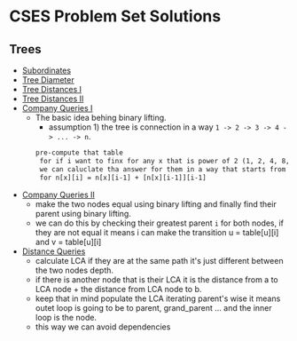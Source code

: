 # CSES Problem Set Solutions

## Trees
 - [Subordinates](https://cses.fi/problemset/task/1674/)
 - [Tree Diameter](https://cses.fi/problemset/task/1131/)
 - [Tree Distances I](https://cses.fi/problemset/task/1132/)
 - [Tree Distances II](https://cses.fi/problemset/task/1133/)
 - [Company Queries I](https://cses.fi/problemset/task/1687/)
    - The basic idea behing binary lifting.
        - assumption 1) the tree is connection in a way `1 -> 2 -> 3 -> 4 -> ... -> n`.
        ```txt
        pre-compute that table
         for if i want to finx for any x that is power of 2 (1, 2, 4, 8, 16, 32)
         we can caluclate tha answer for them in a way that starts from  ( 1+1, 2 + 2, 4 + 4, 8 + 8)
         for n[x][i] = n[x][i-1] + [n[x][i-1]][i-1]
         ```
 - [Company Queries II](https://cses.fi/problemset/task/1688/)
    - make the two nodes equal using binary lifting and finally find their parent using binary lifting.
    - we can do this by checking their greatest parent `i` for both nodes, if they are not equal it means i can make the transition u = table[u][i] and v = table[u][i]
 - [Distance Queries](https://cses.fi/problemset/task/1135/)
    - calculate LCA if they are at the same path it's just different between the two nodes depth.
    - if there is another node that is their LCA it is the distance from a to LCA node + the distance from LCA node to b.
    - keep that in mind populate the LCA iterating parent's wise it means outet loop is going to be to parent, grand_parent ... and the inner loop is the node.
    - this way we can avoid dependencies

